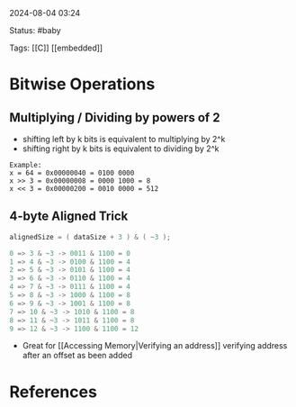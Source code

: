2024-08-04 03:24

Status: #baby

Tags: [[C]] [[embedded]]

# Bitwise Operations

## Multiplying / Dividing by powers of 2
- shifting left by k bits is equivalent to multiplying by 2^k
- shifting right by k bits is equivalent to dividing by 2^k
```
Example:
x = 64 = 0x00000040 = 0100 0000
x >> 3 = 0x00000008 = 0000 1000 = 8
x << 3 = 0x00000200 = 0010 0000 = 512
```
## 4-byte Aligned Trick
```c
alignedSize = ( dataSize + 3 ) & ( ~3 );

0 => 3 & ~3 -> 0011 & 1100 = 0
1 => 4 & ~3 -> 0100 & 1100 = 4
2 => 5 & ~3 -> 0101 & 1100 = 4
3 => 6 & ~3 -> 0110 & 1100 = 4
4 => 7 & ~3 -> 0111 & 1100 = 4
5 => 8 & ~3 -> 1000 & 1100 = 8
6 => 9 & ~3 -> 1001 & 1100 = 8
7 => 10 & ~3 -> 1010 & 1100 = 8
8 => 11 & ~3 -> 1011 & 1100 = 8
9 => 12 & ~3 -> 1100 & 1100 = 12
```
- Great for [[Accessing Memory|Verifying an address]] verifying address after an offset as been added

# References

